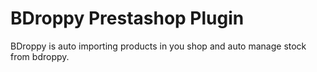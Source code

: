 # BDroppy Prestashop Plugin

BDroppy is auto importing products in you shop and auto manage stock from bdroppy.
